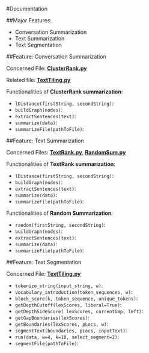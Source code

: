 #Documentation

##Major Features:
* Conversation Summarization
* Text Summarization
* Text Segmentation

##Feature: Conversation Summarization

Concerned File: [**ClusterRank.py**](https://github.com/AdiChat/Read-Less/blob/master/readless/Summarization/clusterrank.py)

Related file: [**TextTiling.py**](https://github.com/AdiChat/Read-Less/blob/master/readless/Segmentation/texttiling.py)

Functionalities of **ClusterRank summarization**:

* `lDistance(firstString, secondString)`:
* `buildGraph(nodes)`:
* `extractSentences(text)`:
* `summarize(data)`:
* `summarizeFile(pathToFile)`:

##Feature: Text Summarization

Concerned Files: [**TextRank.py**](https://github.com/AdiChat/Read-Less/blob/master/readless/Summarization/textrank.py), [**RandomSum.py**](https://github.com/AdiChat/Read-Less/blob/master/readless/Summarization/randomSum.py)

Functionalities of **TextRank summarization**:

* `lDistance(firstString, secondString)`:
* `buildGraph(nodes)`:
* `extractSentences(text)`:
* `summarize(data)`:
* `summarizeFile(pathToFile)`:

Functionalities of **Random Summarization**:

* `random(firstString, secondString)`:
* `buildGraph(nodes)`:
* `extractSentences(text)`:
* `summarize(data)`:
* `summarizeFile(pathToFile)`:

##Feature: Text Segmentation

Concerned File: [**TextTiling.py**](https://github.com/AdiChat/Read-Less/blob/master/readless/Segmentation/texttiling.py)

* `tokenize_string(input_string, w)`: 
* `vocabulary_introduction(token_sequences, w)`:
* `block_score(k, token_sequence, unique_tokens)`:
* `getDepthCutoff(lexScores, liberal=True)`:
* `getDepthSideScore( lexScores, currentGap, left)`:
* `getGapBoundaries(lexScores)`:
* `getBoundaries(lexScores, pLocs, w)`:
* `segmentText(boundaries, pLocs, inputText)`:
* `run(data, w=4, k=10, select_segment=2)`:
* `segmentFile(pathToFile)`:

